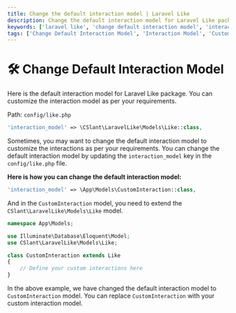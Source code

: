 ```yaml
---
title: Change the default interaction model | Laravel Like
description: Change the default interaction model for Laravel Like package. Change the default interaction model for Laravel Like package to customize the interactions as per your requirements.
keywords: ['laravel like', 'change default interaction model', 'interaction model', 'default interaction model', 'customize interactions', 'Laravel Like interaction model']
tags: ['Change Default Interaction Model', 'Interaction Model', 'Customize Interactions', 'Laravel Like Interaction Model', 'Laravel Like Package', 'Update Interaction Model', 'Usage', 'Laravel Like Usage']
---
```


<head>
  <meta name="robots" content="index,follow" />
  <meta name="author" content="CSlant" />
  <meta name="generator" content="Docusaurus" />
  <meta name="theme-color" content="#2e8555" />
  
  <link rel="canonical" href="https://docs.cslant.com/laravel-like/usage/change_default_interaction" />
  
  <meta property="og:title" content="Change the default interaction model | Laravel Like" />
  <meta property="og:description" content="Change the default interaction model for Laravel Like package. Change the default interaction model for Laravel Like package to customize the interactions as..." />
  <meta property="og:type" content="article" />
  <meta property="og:url" content="https://docs.cslant.com/laravel-like/usage/change_default_interaction" />
  <meta property="og:site_name" content="Laravel Like Package Documentation" />
  <meta property="og:locale" content="en_US" />
  
  <meta name="twitter:card" content="summary_large_image" />
  <meta name="twitter:title" content="Change the default interaction model | Laravel Like" />
  <meta name="twitter:description" content="Change the default interaction model for Laravel Like package. Change the default interaction model for Laravel Like package to customize the interactions as..." />
  <meta name="twitter:creator" content="@cslantofficial" />
  <meta name="twitter:site" content="@cslantofficial" />
  
  <meta name="format-detection" content="telephone=no" />
  <meta name="mobile-web-app-capable" content="yes" />
  <meta name="apple-mobile-web-app-capable" content="yes" />
  <meta name="apple-mobile-web-app-status-bar-style" content="default" />
  
  <meta property="article:published_time" content="2025-07-21T00:00:00Z" />
  <meta property="article:modified_time" content="2025-07-21T00:00:00Z" />
  <meta property="article:author" content="CSlant" />
  <meta property="article:section" content="Documentation" />
  
  </head>

# 🛠 Change Default Interaction Model

Here is the default interaction model for Laravel Like package. You can customize the interaction model as per your requirements.

Path: `config/like.php`

```php
'interaction_model' => \CSlant\LaravelLike\Models\Like::class,
```

Sometimes, you may want to change the default interaction model to customize the interactions as per your requirements. You can change the default interaction model by updating the `interaction_model` key in the `config/like.php` file.

**Here is how you can change the default interaction model:**

```php
'interaction_model' => \App\Models\CustomInteraction::class,
```

And in the `CustomInteraction` model, you need to extend the `CSlant\LaravelLike\Models\Like` model.

```php
namespace App\Models;

use Illuminate\Database\Eloquent\Model;
use CSlant\LaravelLike\Models\Like;

class CustomInteraction extends Like
{
    // Define your custom interactions here
}
```

In the above example, we have changed the default interaction model to `CustomInteraction` model. You can replace `CustomInteraction` with your custom interaction model.
